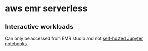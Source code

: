 # aws emr serverless

## Interactive workloads

Can only be accessed from EMR studio and not [self-hosted Jupyter notebooks](https://docs.aws.amazon.com/emr/latest/EMR-Serverless-UserGuide/interactive-workloads.html#:~:text=There%20isn%27t%20an%20endpoint%20or%20API%20interface%20that%20supports%20self%2Dhosted%20Jupyter%20notebooks%20with%20interactive%20applications.).
